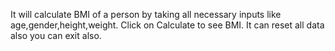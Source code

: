 It will calculate BMI of a person by taking all necessary inputs like age,gender,height,weight. Click on Calculate to see BMI. It can reset all data also you can exit also.
